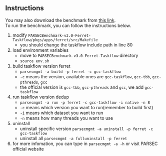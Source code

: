 ## Instructions
You may also download the benchmark from [this link]().  
To run the benchmark, you can follow the instructions below.
1. modify `PARSECBenchmark-v3.0-Ferret-Taskflow/pkgs/apps/ferret/src/Makefile`
    + you should change the taskflow include path in line 80
2. load environment variables
    + move to `PARSECBenchmark-v3.0-Ferret-Taskflow` directory
    + `source env.sh`
3. build taskflow version ferret
    + `parsecmgmt -a build -p ferret -c gcc-taskflow`
    + `-c` means the version, available ones are `gcc-taskflow`, `gcc-tbb`, `gcc-pthreads`, `gcc`
    + the official version is `gcc-tbb`, `gcc-pthreads` and `gcc`, we add `gcc-taskflow`
4. run taskflow version dedup
    + `parsecmgmt -a run -p ferret -c gcc-taskflow -i native -n 8`
    + `-c` means which version you want to run(remember to build first)
    + `-i` means which dataset you want to run
    + `-n` means how many threads you want to use
5. uninstall
    + uninstall specific version `parsecmgmt -a uninstall -p ferret -c gcc-taskflow`
    + uninstall all `parsecmgmt -a fulluninstall -p ferret`
6. for more infomation, you can type in `parsecmgmt -a -h` or visit PARSEC official website
